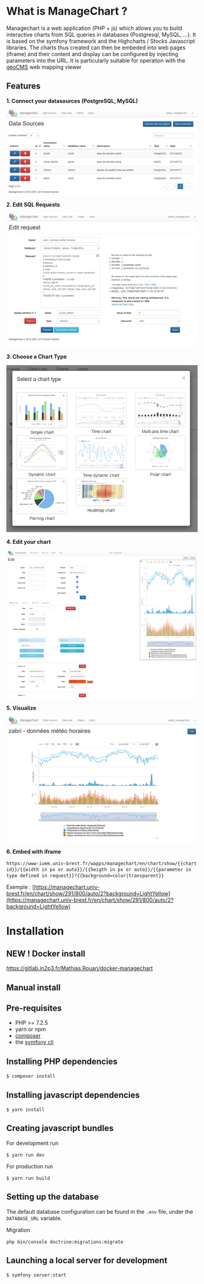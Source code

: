 
# What is ManageChart ?

Managechart is a web application (PHP + js) which allows you to build interactive charts from SQL queries in databases (Postgresql, MySQL, ...). It is based on the symfony framework and the Highcharts / Stocks Javascript libraries.
The charts thus created can then be embeded into web pages (iframe) and their content and display can be configured by injecting parameters into the URL.
It is particularly suitable for operation with the [geoCMS](https://github.com/LETG/geocms) web mapping viewer

## Features

**1. Connect your datasources (PostgreSQL, MySQL)**

![DataSources](Readme_img/DataSources.PNG)

**2. Edit SQL Requests**

![EditRequest](Readme_img/EditRequest.PNG)

**3. Choose a Chart Type**

![ChartsType](Readme_img/ChartsType.PNG)

**4. Edit your chart**

![EditChart](Readme_img/EditChart.PNG)

**5. Visualize**

![Chart](Readme_img/Chart.PNG)

**6. Embed with iframe**


```
https://www-iuem.univ-brest.fr/wapps/managechart/en/chart/show/{{chart id}}/{{width in px or auto}}/{{heigth in px or auto}}/{{parameter in type defined in request}}?{{background=color|transparent}}
```


Exemple : [https://managechart.univ-brest.fr/en/chart/show/291/800/auto/2?background=LightYellow](https://managechart.univ-brest.fr/en/chart/show/291/800/auto/2?background=LightYellow)

# Installation

## NEW ! Docker install

https://gitlab.in2p3.fr/Mathias.Rouan/docker-managechart

## Manual install
## Pre-requisites

- PHP >= 7.2.5
- yarn or npm
- [composer](https://getcomposer.org/download/)
- the [symfony cli](https://symfony.com/download)

## Installing PHP dependencies

```
$ composer install
```

## Installing javascript dependencies

```
$ yarn install
```

## Creating javascript bundles

For development run

```
$ yarn run dev
```

For production run

```
$ yarn run build
```

## Setting up the database

The default database configuration can be found in the `.env` file, under the
`DATABASE_URL` variable.

Migration
```
php bin/console doctrine:migrations:migrate
```
## Launching a local server for development

```
$ symfony server:start
```
